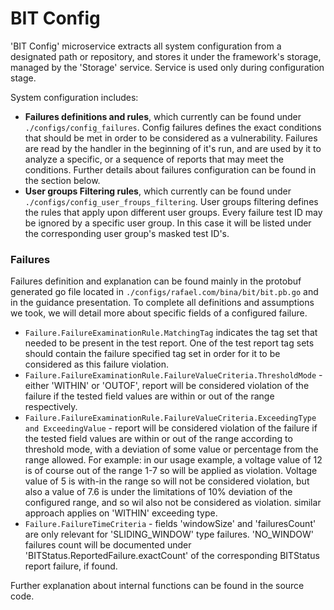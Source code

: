 # BIT Config

'BIT Config' microservice extracts all system configuration from a designated path or repository, and stores it under the framework's storage, managed by the 'Storage' service. Service is used only during configuration stage.

System configuration includes:
- **Failures definitions and rules**, which currently can be found under `./configs/config_failures`. Config failures
  defines the exact conditions that should be met in order to be considered as a vulnerability. Failures are read by the handler in the beginning of it's run, and are used by it to analyze a specific, or a sequence of reports that may meet the conditions. Further details about failures configuration can be found in the section below.
- **User groups Filtering rules**, which currently can be found under `./configs/config_user_froups_filtering`. User groups filtering defines the rules that apply upon different user groups. Every failure test ID may be ignored by a specific user group. In this case it will be listed under the corresponding user group's masked test ID's.

### Failures

Failures definition and explanation can be found mainly in the protobuf generated go file located in `./configs/rafael.com/bina/bit/bit.pb.go` and in the guidance presentation.
To complete all definitions and assumptions we took, we will detail more about specific fields of a configured failure.

- `Failure.FailureExaminationRule.MatchingTag` indicates the tag set that needed to be present in the test report. One of the test report tag sets should contain the failure specified tag set in order for it to be considered as this failure violation.
- `Failure.FailureExaminationRule.FailureValueCriteria.ThresholdMode` - either 'WITHIN' or 'OUTOF', report will be considered violation of the failure if the tested field values are within or out of the range respectively.
- `Failure.FailureExaminationRule.FailureValueCriteria.ExceedingType and ExceedingValue` - report will be considered violation of the failure if the tested field values are within or out of the range according to threshold mode, with a deviation of some value or percentage from the range allowed. For example: in our usage example, a voltage value of 12 is of course out of the range 1-7 so will be applied as violation. Voltage value of 5 is with-in the range so will not be considered violation, but also a value of 7.6 is under the limitations of 10% deviation of the configured range, and so wil also not be considered as violation. similar approach applies on 'WITHIN' exceeding type.
- `Failure.FailureTimeCriteria` - fields 'windowSize' and 'failuresCount' are only relevant for 'SLIDING_WINDOW' type failures. 'NO_WINDOW' failures count will be documented under 'BITStatus.ReportedFailure.exactCount' of the corresponding BITStatus report failure, if found.


Further explanation about internal functions can be found in the source code.